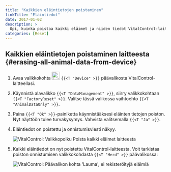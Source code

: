 ```yaml
---
title: "Kaikkien eläintietojen poistaminen"
linkTitle: "Eläintiedot"
date: 2017-01-02
description: >
  Opi, kuinka poistaa kaikki eläimet ja niiden tiedot VitalControl-laitteestasi.
categories: [Reset]
---
```

## Kaikkien eläintietojen poistaminen laitteesta {#erasing-all-animal-data-from-device}

1. Avaa valikkokohta <img src="/icons/device.svg" width="25" align="bottom" alt="Laite" /> `{{<T "Device" >}}` päävalikosta VitalControl-laitteellasi.

1. Käynnistä alavalikko `{{<T "DataManagement" >}}`, siirry valikkokohtaan `{{<T "FactoryReset" >}}`. Valitse tässä valikossa vaihtoehto `{{<T "AnimalDataOnly" >}}`.

1. Paina `{{<T "Ok" >}}`-painiketta käynnistääksesi eläinten tietojen poiston. Nyt näyttöön tulee turvakysymys. Vahvista valitsemalla `{{<T "Ja" >}}`.

1. Eläintiedot on poistettu ja onnistumisviesti näkyy.

   ![VitalControl: Valikkopolku Poista kaikki eläimet laitteesta](../images/eraseanimals.png "Poista kaikki eläimet")

1. Kaikki eläintiedot on nyt poistettu VitalControl-laitteesta. Voit tarkistaa poiston onnistumisen valikkokohdasta `{{<T "Herd" >}}` päävalikossa:

   ![VitalControl: Päävalikon kohta 'Lauma', ei rekisteröityjä eläimiä](../images/no-animals.png "Ei rekisteröityjä eläimiä")
